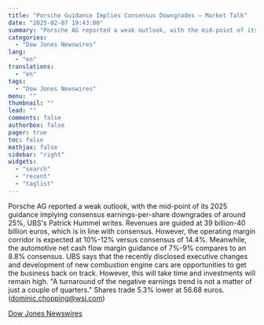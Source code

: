 ```yaml
---
title: "Porsche Guidance Implies Consensus Downgrades — Market Talk"
date: "2025-02-07 19:43:00"
summary: "Porsche AG reported a weak outlook, with the mid-point of its 2025 guidance implying consensus earnings-per-share downgrades of around 25%, UBS's Patrick Hummel writes. Revenues are guided at 39 billion-40 billion euros, which is in line with consensus. However, the operating margin corridor is expected at 10%-12% versus consensus of..."
categories:
  - "Dow Jones Newswires"
lang:
  - "en"
translations:
  - "en"
tags:
  - "Dow Jones Newswires"
menu: ""
thumbnail: ""
lead: ""
comments: false
authorbox: false
pager: true
toc: false
mathjax: false
sidebar: "right"
widgets:
  - "search"
  - "recent"
  - "taglist"
---
```


Porsche AG reported a weak outlook, with the mid-point of its 2025 guidance implying consensus earnings-per-share downgrades of around 25%, UBS's Patrick Hummel writes. Revenues are guided at 39 billion-40 billion euros, which is in line with consensus. However, the operating margin corridor is expected at 10%-12% versus consensus of 14.4%. Meanwhile, the automotive net cash flow margin guidance of 7%-9% compares to an 8.8% consensus. UBS says that the recently disclosed executive changes and development of new combustion engine cars are opportunities to get the business back on track. However, this will take time and investments will remain high. "A turnaround of the negative earnings trend is not a matter of just a couple of quarters." Shares trade 5.3% lower at 56.68 euros. (dominic.chopping@wsj.com)

[Dow Jones Newswires](https://www.tradingview.com/news/DJN_DN20250207004745:0/)
